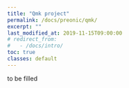 ```yaml
---
title: "Qmk project"
permalink: /docs/preonic/qmk/
excerpt: ""
last_modified_at: 2019-11-15T09:00:00
# redirect_from:
#   - /docs/intro/
toc: true
classes: default
---
```


to be filled